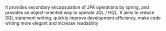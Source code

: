 It provides secondary encapsulation of JPA operations by spring, and provides an object-oriented way to operate JQL / HQL. It aims to reduce SQL statement writing, quickly improve development efficiency, make code writing more elegant and increase readability
